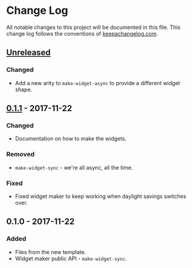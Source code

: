 # Change Log
All notable changes to this project will be documented in this file. This change log follows the conventions of [keepachangelog.com](http://keepachangelog.com/).

## [Unreleased][unreleased]
### Changed
- Add a new arity to `make-widget-async` to provide a different widget shape.

## [0.1.1] - 2017-11-22
### Changed
- Documentation on how to make the widgets.

### Removed
- `make-widget-sync` - we're all async, all the time.

### Fixed
- Fixed widget maker to keep working when daylight savings switches over.

## 0.1.0 - 2017-11-22
### Added
- Files from the new template.
- Widget maker public API - `make-widget-sync`.

[unreleased]: https://github.com/your-name/datomata/compare/0.1.1...HEAD
[0.1.1]: https://github.com/your-name/datomata/compare/0.1.0...0.1.1
